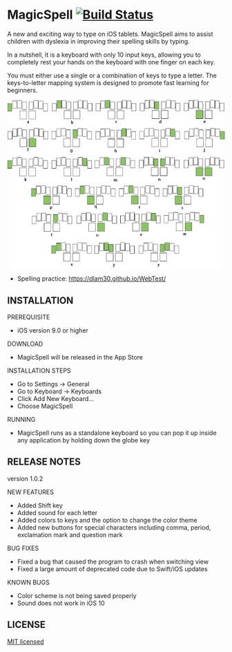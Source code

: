 MagicSpell [![Build Status](https://travis-ci.org/baodvu/MagicSpell.svg?branch=master)](https://travis-ci.org/baodvu/MagicSpell)
=========

A new and exciting way to type on iOS tablets.
MagicSpell aims to assist children with dyslexia in improving their spelling skills by typing.

In a nutshell, it is a keyboard with only 10 input keys, allowing you to completely rest your hands on the keyboard with one finger on each key.

You must either use a single or a combination of keys to type a letter. The keys-to-letter mapping system is designed to promote fast learning for beginners.

![Alt text](keyboard.png "Key chording system")

* Spelling practice: https://dlam30.github.io/WebTest/

INSTALLATION
---------
PREREQUISITE
- iOS version 9.0 or higher

DOWNLOAD
- MagicSpell will be released in the App Store

INSTALLATION STEPS
- Go to Settings → General
- Go to Keyboard → Keyboards
- Click Add New Keyboard…
- Choose MagicSpell

RUNNING
- MagicSpell runs as a standalone keyboard so you can pop it up inside any application by holding down the globe key
  
RELEASE NOTES
---------
version  1.0.2

NEW FEATURES
- Added Shift key
- Added sound for each letter
- Added colors to keys and the option to change the color theme
- Added new buttons for special characters including comma, period, exclamation mark and question mark
	
BUG FIXES
- Fixed a bug that caused the program to crash when switching view
- Fixed a large amount of deprecated code due to Swift/iOS updates

KNOWN BUGS
- Color scheme is not being saved properly
- Sound does not work in iOS 10
  
LICENSE
---------
[MIT licensed](https://github.com/baodvu/MagicSpell/blob/master/LICENSE)
